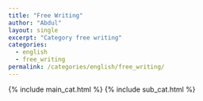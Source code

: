 ```yaml
---
title: "Free Writing"
author: "Abdul"
layout: single
excerpt: "Category free writing"
categories:
  - english
  - free_writing
permalink: /categories/english/free_writing/
---
```

{% include main_cat.html %}
{% include sub_cat.html %}
